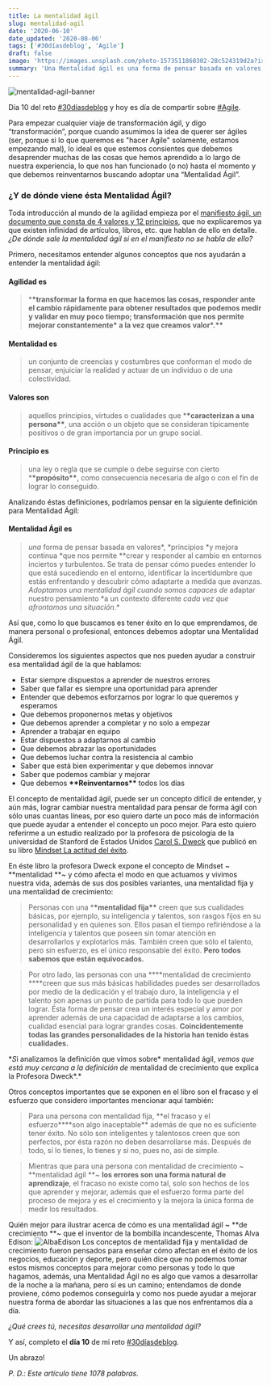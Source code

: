 ```yaml
---
title: La mentalidad ágil
slug: mentalidad-agil
date: '2020-06-10'
date_updated: '2020-08-06'
tags: ['#30díasdeblog', 'Agile']
draft: false
image: 'https://images.unsplash.com/photo-1573511860302-28c524319d2a?ixlib=rb-1.2.1&q=80&fm=jpg&crop=entropy&cs=tinysrgb&w=2000&fit=max&ixid=eyJhcHBfaWQiOjExNzczfQ'
summary: 'Una Mentalidad ágil es una forma de pensar basada en valores, principios y mejora continua que nos permite crear y responder al cambio en entornos inciertos y turbulentos.'
---
```


![mentalidad-agil-banner](https://images.unsplash.com/photo-1573511860302-28c524319d2a?ixlib=rb-1.2.1&q=80&fm=jpg&crop=entropy&cs=tinysrgb&w=2000&fit=max&ixid=eyJhcHBfaWQiOjExNzczfQ)

Día 10 del reto [#30díasdeblog](/tag/30diasdeblog/) y hoy es día de compartir sobre [#Agile](/tag/agile/).

Para empezar cualquier viaje de transformación ágil, y digo “transformación”, porque cuando asumimos la idea de querer ser ágiles (ser, porque si lo que queremos es "hacer Agile" solamente, estamos empezando mal), lo ideal es que estemos consientes que debemos desaprender muchas de las cosas que hemos aprendido a lo largo de nuestra experiencia, lo que nos han funcionado (o no) hasta el momento y que debemos reinventarnos buscando adoptar una “Mentalidad Ágil”.

### ¿Y de dónde viene ésta Mentalidad Ágil?

Toda introducción al mundo de la agilidad empieza por el [manifiesto ágil, un documento que consta de 4 valores y 12 principios](https://agilemanifesto.org/iso/es/manifesto.html), que no explicaremos ya que existen infinidad de artículos, libros, etc. que hablan de ello en detalle. _¿De dónde sale la mentalidad ágil si en el manifiesto no se habla de ello?_

Primero, necesitamos entender algunos conceptos que nos ayudarán a entender la mentalidad ágil:

#### Agilidad es

> \***\*transformar la forma en que hacemos las cosas, responder ante **e**l cambio rápidamente para obtener resultados **que podemos medir y validar **en muy poco tiempo**; transformación que nos permite mejorar constantemente\* a la vez que creamos valor**\*.\*\***

#### Mentalidad es

> un conjunto de creencias y costumbres que conforman el modo de pensar, enjuiciar la realidad y actuar de un individuo o de una colectividad.

#### Valores son

> aquellos principios, virtudes o cualidades que \***\*caracterizan a una persona\*\***, una acción o un objeto que se consideran típicamente positivos o de gran importancia por un grupo social.

#### Principio es

> una ley o regla que se cumple o debe seguirse con cierto \***\*propósito\*\***, como consecuencia necesaria de algo o con el fin de lograr lo conseguido.

Analizando éstas definiciones, podríamos pensar en la siguiente definición para Mentalidad Ágil:

#### Mentalidad Ágil es

> _una_ forma de pensar basada en valores*, *principios *y mejora continua *que nos permite \**crear y responder al cambio en entornos inciertos y turbulentos. Se trata de pensar cómo puedes entender lo que está sucediendo en el entorno, identificar la incertidumbre que estás enfrentando y descubrir cómo adaptarte a medida que avanzas. *Adoptamos una mentalidad ágil cuando somos capaces de* adaptar nuestro pensamiento *a un contexto diferente *cada vez que *afrontamos* una situación*.\*

Así que, como lo que buscamos es tener éxito en lo que emprendamos, de manera personal o profesional, entonces debemos adoptar una Mentalidad Ágil.

Consideremos los siguientes aspectos que nos pueden ayudar a construir esa mentalidad ágil de la que hablamos:

- Estar siempre dispuestos a aprender de nuestros errores
- Saber que fallar es siempre una oportunidad para aprender
- Entender que debemos esforzarnos por lograr lo que queremos y esperamos
- Que debemos proponernos metas y objetivos
- Que debemos aprender a completar y no solo a empezar
- Aprender a trabajar en equipo
- Estar dispuestos a adaptarnos al cambio
- Que debemos abrazar las oportunidades
- Que debemos luchar contra la resistencia al cambio
- Saber que está bien experimentar y que debemos innovar
- Saber que podemos cambiar y mejorar
- Que debemos **\*\***Reinventarnos**\*\*** todos los días

El concepto de mentalidad ágil, puede ser un concepto difícil de entender, y aún más, lograr cambiar nuestra mentalidad para pensar de forma ágil con sólo unas cuantas líneas, por eso quiero darte un poco más de información que puede ayudar a entender el concepto un poco mejor. Para esto quiero referirme a un estudio realizado por la profesora de psicología de la universidad de Stanford de Estados Unidos [Carol S. Dweck](https://es.wikipedia.org/wiki/Carol_Dweck) que publicó en su libro [Mindset La actitud del éxito](https://www.amazon.com/Mindset-Spanish-Carol-Dweck/dp/8416579164).

En éste libro la profesora Dweck expone el concepto de Mindset ~ **mentalidad **~ y cómo afecta el modo en que actuamos y vivimos nuestra vida, además de sus dos posibles variantes, una mentalidad fija y una mentalidad de crecimiento:

> Personas con una \***\*mentalidad fija\*\*** creen que sus cualidades básicas, por ejemplo, su inteligencia y talentos, son rasgos fijos en su personalidad y en quienes son. Ellos pasan el tiempo refiriéndose a la inteligencia y talentos que poseen sin tomar atención en desarrollarlos y explotarlos más. También creen que sólo el talento, pero sin esfuerzo, es el único responsable del éxito. **Pero todos sabemos que están equivocados.**

> Por otro lado, las personas con una \***\*mentalidad de crecimiento \*\***creen que sus más básicas habilidades puedes ser desarrollados por medio de la dedicación y el trabajo duro, la inteligencia y el talento son apenas un punto de partida para todo lo que pueden lograr. Ésta forma de pensar crea un interés especial y amor por aprender además de una capacidad de adaptarse a los cambios, cualidad esencial para lograr grandes cosas. **Coincidentemente todas las grandes personalidades de la historia han tenido éstas cualidades.**

\**S*i analizamos la definición que vimos sobre* mentalidad ágil, *vemos que *está *muy cercana a* la* definición de* mentalidad de crecimiento que explica la Profesora Dweck*.\*

Otros conceptos importantes que se exponen en el libro son el fracaso y el esfuerzo que considero importantes mencionar aquí también:

> Para una persona con mentalidad fija, **el fracaso y el esfuerzo\*\***son algo inaceptable\*\* además de que no es suficiente tener éxito. No sólo son inteligentes y talentosos creen que son perfectos, por ésta razón no deben desarrollarse más. Después de todo, sí lo tienes, lo tienes y si no, pues no, así de simple.

> Mientras que para una persona con mentalidad de crecimiento ~ **mentalidad ágil **~ **los errores son una forma natural de aprendizaje**, el fracaso no existe como tal, solo son hechos de los que aprender y mejorar, además que el esfuerzo forma parte del proceso de mejora y es el crecimiento y la mejora la única forma de medir los resultados.

Quién mejor para ilustrar acerca de cómo es una mentalidad ágil ~ **de crecimiento **~ que el inventor de la bombilla incandescente, Thomas Alva Edison:
![AlbaEdison](https://matrimoniosagiles.files.wordpress.com/2018/10/albaedison.jpg?w=331&h=300)
Los conceptos de mentalidad fija y mentalidad de crecimiento fueron pensados para enseñar cómo afectan en el éxito de los negocios, educación y deporte, pero quién dice que no podemos tomar estos mismos conceptos para mejorar como personas y todo lo que hagamos, además, una Mentalidad Ágil no es algo que vamos a desarrollar de la noche a la mañana, pero sí es un camino; entendamos de donde proviene, cómo podemos conseguirla y como nos puede ayudar a mejorar nuestra forma de abordar las situaciones a las que nos enfrentamos día a día.

_¿Qué crees tú, necesitas desarrollar una mentalidad ágil?_

Y así, completo el **día 10** de mi reto [#30díasdeblog](/tag/30diasdeblog/).

Un abrazo!

_P. D.: Este artículo tiene 1078 palabras._
